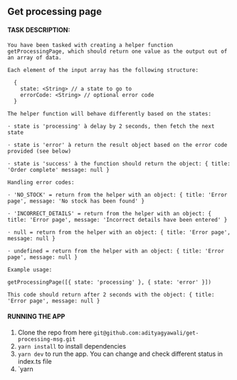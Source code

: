 ## Get processing page

#### TASK DESCRIPTION:

```
You have been tasked with creating a helper function getProcessingPage, which should return one value as the output out of an array of data.

Each element of the input array has the following structure:

  {
    state: <String> // a state to go to
    errorCode: <String> // optional error code
  }

The helper function will behave differently based on the states:

· state is 'processing' à delay by 2 seconds, then fetch the next state

· state is 'error' à return the result object based on the error code provided (see below)

· state is 'success' à the function should return the object: { title: 'Order complete' message: null }

Handling error codes:

· 'NO_STOCK' = return from the helper with an object: { title: 'Error page', message: 'No stock has been found' }

· 'INCORRECT_DETAILS' = return from the helper with an object: { title: 'Error page', message: 'Incorrect details have been entered' }

· null = return from the helper with an object: { title: 'Error page', message: null }

· undefined = return from the helper with an object: { title: 'Error page', message: null }

Example usage:

getProcessingPage([{ state: 'processing' }, { state: 'error' }])

This code should return after 2 seconds with the object: { title: 'Error page', message: null }
```

#### RUNNING THE APP

1. Clone the repo from here `git@github.com:adityagyawali/get-processing-msg.git`
2. `yarn install` to install dependencies
3. `yarn dev` to run the app. You can change and check different status in index.ts file
4. `yarn

